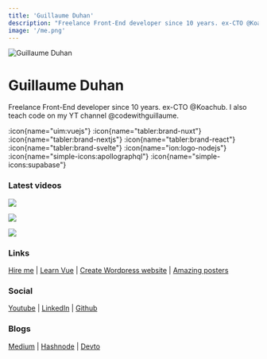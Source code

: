 ```yaml
---
title: 'Guillaume Duhan'
description: "Freelance Front-End developer since 10 years. ex-CTO @Koachub. I also teach code on my YT channel @codewithguillaume."
image: '/me.png'
---
```

![Guillaume Duhan](/me.png)

# Guillaume Duhan

Freelance Front-End developer since 10 years. ex-CTO @Koachub. I also teach code on my YT channel @codewithguillaume.

:icon{name="uim:vuejs"}
:icon{name="tabler:brand-nuxt"}
:icon{name="tabler:brand-nextjs"}
:icon{name="tabler:brand-react"}
:icon{name="tabler:brand-svelte"}
:icon{name="ion:logo-nodejs"}
:icon{name="simple-icons:apollographql"}
:icon{name="simple-icons:supabase"}

### Latest videos

[![](https://markdown-videos.deta.dev/youtube/ft30zcMlFao)](https://www.youtube.com/watch?v=ft30zcMlFao)

[![](https://markdown-videos.deta.dev/youtube/OAbYgz9nnxA)](https://www.youtube.com/watch?v=OAbYgz9nnxA)

[![](https://markdown-videos.deta.dev/youtube/VaamDNuWT6Y)](https://www.youtube.com/watch?v=VaamDNuWT6Y)

### Links

[Hire me](https://www.malt.fr/profile/guillaumed) |
[Learn Vue](https://bit.ly/3To9Me7) |
[Create Wordpress website](https://bit.ly/3gB1fqq) |
[Amazing posters](https://www.etsy.com/shop/LesPosters)

### Social

[Youtube](https://www.youtube.com/@codewithguillaume) |
[LinkedIn](http://www.linkedin.com/in/guillaumeduhan) |
[Github](http://github.com/guillaumeduhan)

### Blogs

[Medium](https://medium.com/@guillaumeduhan) |
[Hashnode](https://guillaumeduhan.hashnode.dev/) |
[Devto](https://dev.to/guillaumeduhan)
